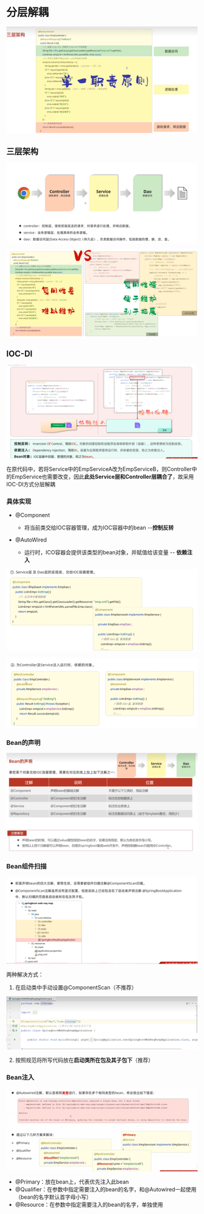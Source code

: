 # 分层解耦

![](images/2024-05-14-18-11-43.png)

## 三层架构

![](images/2024-05-14-18-13-33.png)

![](images/2024-05-14-18-16-58.png)

## IOC-DI

![](images/2024-05-14-18-20-01.png)

在原代码中，若将Service中的EmpServiceA改为EmpServiceB，则Controller中的EmpService也需要改变，因此**此处Service层和Controller层耦合了**，故采用IOC-DI方式分层解耦

### 具体实现

* @Component
  * 将当前类交给IOC容器管理，成为IOC容器中的bean --**控制反转**


* @AutoWired
  * 运行时，ICO容器会提供该类型的bean对象，并赋值给该变量 -- **依赖注入**


![](images/2024-05-27-12-50-48.png)

![](images/2024-05-27-12-51-18.png)

### Bean的声明

![](images/2024-05-27-13-02-48.png)

### Bean组件扫描

![](images/2024-05-27-13-05-23.png)

两种解决方式：

1. 在启动类中手动设置@ComponentScan（不推荐）

![](images/2024-05-27-13-06-53.png)

2. 按照规范将所写代码放在**启动类所在包及其子包下**（推荐）

### Bean注入

![](images/2024-05-27-13-11-40.png)

* @Primary：放在bean上，代表优先注入此bean
* @Qualifier：在参数中指定需要注入的bean的名字，和@Autowired一起使用（bean的名字默认首字母小写）
* @Resource：在参数中指定需要注入的bean的名字，单独使用

